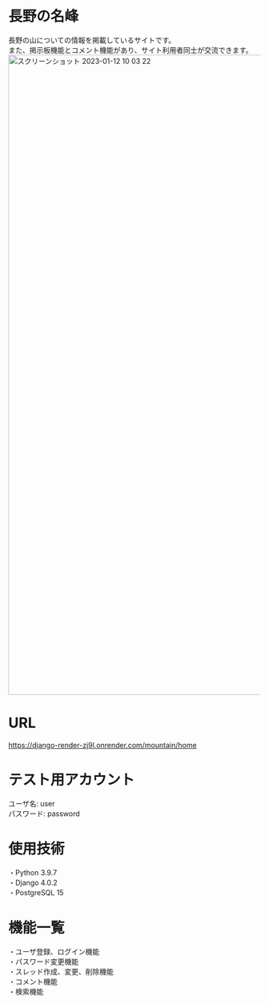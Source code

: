 # 長野の名峰
長野の山についての情報を掲載しているサイトです。<br>
また、掲示板機能とコメント機能があり、サイト利用者同士が交流できます。
<img width="1280" alt="スクリーンショット 2023-01-12 10 03 22" src="https://user-images.githubusercontent.com/121214515/212608567-44bac9ce-989b-4362-a81d-dde4fda02751.png">

# URL
https://django-render-zj9l.onrender.com/mountain/home

# テスト用アカウント
ユーザ名: user<br>
パスワード: password

# 使用技術
・Python 3.9.7<br>
・Django 4.0.2<br>
・PostgreSQL 15 <br>

# 機能一覧
・ユーザ登録、ログイン機能<br>
・パスワード変更機能<br>
・スレッド作成、変更、削除機能<br>
・コメント機能<br>
・検索機能
